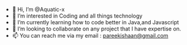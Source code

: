 - 👋 Hi, I’m @Aquatic-x
- 👀 I’m interested in Coding and all things technology
- 🌱 I’m currently learning how to code better in Java,and Javascript
- 💞️ I’m looking to collaborate on any project that I have expertise on.
- 📫 You can reach me via my email : pareekishaan@gmail.com

<!---
Aquatic-x/Aquatic-x is a ✨ special ✨ repository because its `README.md` (this file) appears on your GitHub profile.
You can click the Preview link to take a look at your changes.
--->
